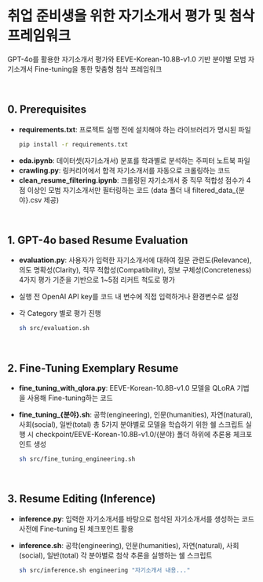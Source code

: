 # 취업 준비생을 위한 자기소개서 평가 및 첨삭 프레임워크
GPT-4o를 활용한 자기소개서 평가와 EEVE-Korean-10.8B-v1.0 기반 분야별 모범 자기소개서 Fine-tuning을 통한 맞춤형 첨삭 프레임워크

</br>

## 0. Prerequisites
- **requirements.txt**: 프로젝트 실행 전에 설치해야 하는 라이브러리가 명시된 파일
  ```bash
  pip install -r requirements.txt
  ```
- **eda.ipynb**: 데이터셋(자기소개서) 분포를 학과별로 분석하는 주피터 노트북 파일
- **crawling.py**: 링커리어에서 합격 자기소개서를 자동으로 크롤링하는 코드
- **clean_resume_filtering.ipynb**: 크롤링된 자기소개서 중 직무 적합성 점수가 4점 이상인 모범 자기소개서만 필터링하는 코드 (data 폴더 내 filtered_data_{분야}.csv 제공)

</br>

## 1. GPT-4o based Resume Evaluation
- **evaluation.py**: 사용자가 입력한 자기소개서에 대하여 질문 관련도(Relevance), 의도 명확성(Clarity), 직무 적합성(Compatibility), 정보 구체성(Concreteness) 4가지 평가 기준을 기반으로 1~5점 리커트 척도로 평가
- 실행 전 OpenAI API key를 코드 내 변수에 직접 입력하거나 환경변수로 설정
- 각 Category 별로 평가 진행

  ```bash
  sh src/evaluation.sh
  ```

</br>

## 2. Fine-Tuning Exemplary Resume
- **fine_tuning_with_qlora.py**: EEVE-Korean-10.8B-v1.0 모델을 QLoRA 기법을 사용해 Fine-tuning하는 코드

- **fine_tuning_{분야}.sh**:
공학(engineering), 인문(humanities), 자연(natural), 사회(social), 일반(total) 총 5가지 분야별로 모델을 학습하기 위한 쉘 스크립트
실행 시 checkpoint/EEVE-Korean-10.8B-v1.0/{분야} 폴더 하위에 추론용 체크포인트 생성
  ```bash
  sh src/fine_tuning_engineering.sh
  ```

</br>

## 3. Resume Editing (Inference)
- **inference.py**:
입력한 자기소개서를 바탕으로 첨삭된 자기소개서를 생성하는 코드
사전에 Fine-tuning 된 체크포인트 활용

- **inference.sh**:
공학(engineering), 인문(humanities), 자연(natural), 사회(social), 일반(total) 각 분야별로 첨삭 추론을 실행하는 쉘 스크립트
  ```bash
  sh src/inference.sh engineering "자기소개서 내용..."
  ```

